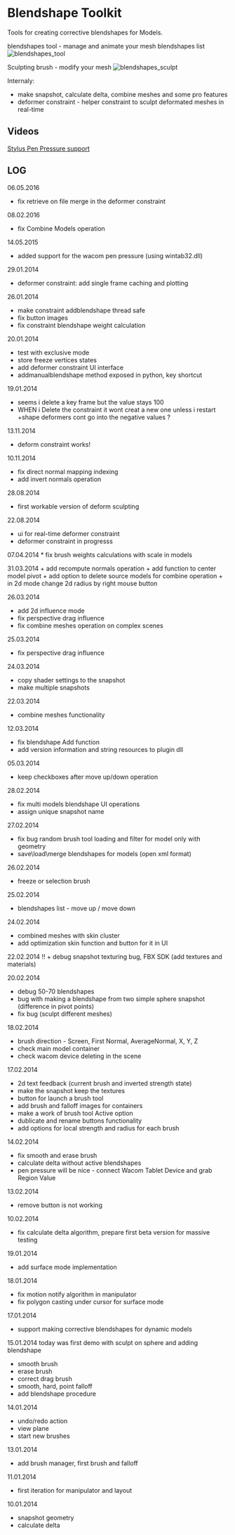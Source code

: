 # Blendshape Toolkit

Tools for creating corrective blendshapes for Models.

blendshapes tool - manage and animate your mesh blendshapes list ![blendshapes\_tool](../../plugins/tool_blendshape_manager.jpg)

Sculpting brush - modify your mesh ![blendshapes\_sculpt](../../plugins/tool_sculpt_brush.jpg)

Internaly:

* make snapshot, calculate delta, combine meshes and some pro features
* deformer constraint - helper constraint to sculpt deformated meshes in real-time

## Videos

[Stylus Pen Pressure support](https://youtu.be/\_d8tTWCfXo4?si=iTYQRCAZvvdJNuZQ)

## LOG

06.05.2016

* fix retrieve on file merge in the deformer constraint

08.02.2016

* fix Combine Models operation

14.05.2015

* added support for the wacom pen pressure (using wintab32.dll)

29.01.2014

* deformer constraint: add single frame caching and plotting

26.01.2014

* make constraint addblendshape thread safe
* fix button images
* fix constraint blendshape weight calculation

20.01.2014

* test with exclusive mode
* store freeze vertices states
* add deformer constraint UI interface
* addmanualblendshape method exposed in python, key shortcut

19.01.2014

* seems i delete a key frame but the value stays 100
* WHEN i Delete the constraint it wont creat a new one unless i restart +shape deformers cont go into the negative values ?

13.11.2014

* deform constraint works!

10.11.2014

* fix direct normal mapping indexing
* add invert normals operation

28.08.2014

* first workable version of deform sculpting

22.08.2014

* ui for real-time deformer constraint
* deformer constraint in progresss

07.04.2014 \* fix brush weights calculations with scale in models

31.03.2014 + add recompute normals operation + add function to center model pivot + add option to delete source models for combine operation + in 2d mode change 2d radius by right mouse button

26.03.2014

* add 2d influence mode
* fix perspective drag influence
* fix combine meshes operation on complex scenes

25.03.2014

* fix perspective drag influence

24.03.2014

* copy shader settings to the snapshot
* make multiple snapshots

22.03.2014

* combine meshes functionality

12.03.2014

* fix blendshape Add function
* add version information and string resources to plugin dll

05.03.2014

* keep checkboxes after move up/down operation

28.02.2014

* fix multi models blendshape UI operations
* assign unique snapshot name

27.02.2014

* fix bug random brush tool loading and filter for model only with geometry
* save\load\merge blendshapes for models (open xml format)

26.02.2014

* freeze or selection brush

25.02.2014

* blendshapes list - move up / move down

24.02.2014

* combined meshes with skin cluster
* add optimization skin function and button for it in UI

22.02.2014 !! + debug snapshot texturing bug, FBX SDK (add textures and materials)

20.02.2014

* debug 50-70 blendshapes
* bug with making a blendshape from two simple sphere snapshot (difference in pivot points)
* fix bug (sculpt different meshes)

18.02.2014

* brush direction - Screen, First Normal, AverageNormal, X, Y, Z
* check main model container
* check wacom device deleting in the scene

17.02.2014

* 2d text feedback (current brush and inverted strength state)
* make the snapshot keep the textures
* button for launch a brush tool
* add brush and falloff images for containers
* make a work of brush tool Active option
* dublicate and rename buttons functionality
* add options for local strength and radius for each brush

14.02.2014

* fix smooth and erase brush
* calculate delta without active blendshapes
* pen pressure will be nice - connect Wacom Tablet Device and grab Region Value

13.02.2014

* remove button is not working

10.02.2014

* fix calculate delta algorithm, prepare first beta version for massive testing

19.01.2014

* add surface mode implementation

18.01.2014

* fix motion notify algorithm in manipulator
* fix polygon casting under cursor for surface mode

17.01.2014

* support making corrective blendshapes for dynamic models

15.01.2014 today was first demo with sculpt on sphere and adding blendshape

* smooth brush
* erase brush
* correct drag brush
* smooth, hard, point falloff
* add blendshape procedure

14.01.2014

* undo/redo action
* view plane
* start new brushes

13.01.2014

* add brush manager, first brush and falloff

11.01.2014

* first iteration for manipulator and layout

10.01.2014

* snapshot geometry
* calculate delta
